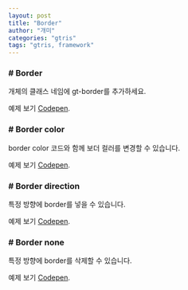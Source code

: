 ```yaml
---
layout: post
title: "Border"
author: "개미"
categories: "gtris"
tags: "gtris, framework"
---
```


### # Border

개체의 클래스 네임에 gt-border를 추가하세요.

<script src="https://gist.github.com/gabia-frontend-dev/af6635735644deca38f935e597dac0c7.js"></script>

예제 보기 [Codepen](https://codepen.io/dochoul/pen/veQeXg).

### # Border color

border color 코드와 함께 보더 컬러를 변경할 수 있습니다.  

<script src="https://gist.github.com/gabia-frontend-dev/91633b2dd89fd22b3330e1c207670f8a.js"></script>

예제 보기 [Codepen](https://codepen.io/dochoul/pen/GMwMrv).

### # Border direction

특정 방향에 border를 넣을 수 있습니다.

<script src="https://gist.github.com/gabia-frontend-dev/1c5923207425e8a01282b24692b81b2a.js"></script>

예제 보기 [Codepen](https://codepen.io/dochoul/pen/aLQLVv).

### # Border none

특정 방향에 border를 삭제할 수 있습니다.

<script src="https://gist.github.com/gabia-frontend-dev/388c4ffb4f7d78bcb2f25d44a6f64df7.js"></script>

예제 보기 [Codepen](https://codepen.io/dochoul/pen/MEzEpx).